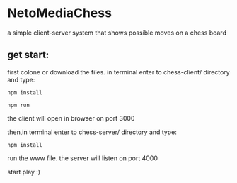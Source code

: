 # NetoMediaChess
a simple client-server system that shows possible moves on a chess board

## get start:
first colone or download the files.
in terminal enter to chess-client/ directory and type:

`npm install`

`npm run`

the client will open in browser on port 3000

then,in terminal enter to chess-server/ directory and type:

`npm install`

run the www file. the server will listen on port 4000

start play :) 
